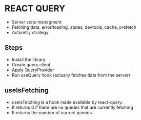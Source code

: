 # REACT QUERY

- Server state managment
- Fetching data, error/loading, states, devtools, cache, prefetch
- Autoretry strategy

## Steps

- Install the library
- Create query client
- Apply QueryProvider
- Run useQuery hook (actually fetches data from the server)

## useIsFetching

- useIsFetching is a hook made available by react-query.
- It returns 0 if there are no queries that are currently fetching
- It returns the number of current queries
